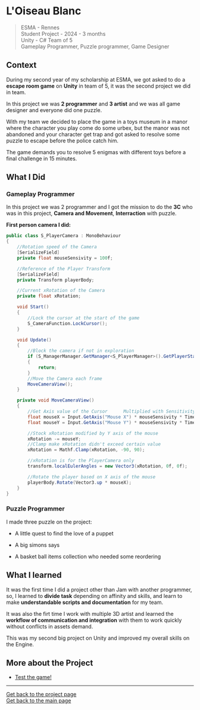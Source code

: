 # **L'Oiseau Blanc**

> ESMA - Rennes   
> Student Project - 2024 - 3 months  
> Unity - C#
> Team of 5    
> Gameplay Programmer, Puzzle programmer, Game Designer



## **Context**

During my second year of my scholarship at ESMA, we got asked to do a **escape room game** on **Unity** in team of 5, it was the second project we did in team. 

In this project we was **2 programmer** and **3 artist** and we was all game designer and everyone did one puzzle. 

With my team we decided to place the game in a toys museum in a manor where the character you play come do some urbex, but the manor was not abandoned and your character get trap and got asked to resolve some puzzle to escape before the police catch him.

The game demands you to resolve 5 enigmas with different toys before a final challenge in 15 minutes. 


## **What I Did**



### **Gameplay Programmer**

In this project we was 2 programmer and I got the mission to do the **3C** who was in this project, **Camera and Movement**, **Interraction** with puzzle.   

**First person camera I did:**
```C#
public class S_PlayerCamera : MonoBehaviour
{
    //Rotation speed of the Camera
    [SerializeField]
    private float mouseSensivity = 100f;

    //Reference of the Player Transform
    [SerializeField]
    private Transform playerBody;

    //Current xRotation of the Camera
    private float xRotation;

    void Start()
    {
        //Lock the cursor at the start of the game
        S_CameraFunction.LockCursor();
    }

    void Update()
    {
        //Block the camera if not in exploration
        if (S_ManagerManager.GetManager<S_PlayerManager>().GetPlayerState() != PlayerState.Exploration)
        {
            return;
        }
        //Move the Camera each frame
        MoveCameraView();
    }

    private void MoveCameraView()
    {
        //Get Axis value of the Cursor      Multiplied with Sensitivity   And deltaTime to work with all frameRate
        float mouseX = Input.GetAxis("Mouse X") * mouseSensivity * Time.deltaTime;
        float mouseY = Input.GetAxis("Mouse Y") * mouseSensivity * Time.deltaTime;

        //Stock xRotation modified by Y axis of the mouse
        xRotation -= mouseY;
        //Clamp make xRotation didn't exceed certain value
        xRotation = Mathf.Clamp(xRotation, -90, 90);

        //xRotation is for the PlayerCamera only
        transform.localEulerAngles = new Vector3(xRotation, 0f, 0f);

        //Rotate the player based on X axis of the mouse
        playerBody.Rotate(Vector3.up * mouseX);
    }
}
```

[comment]: <> (METTRE CODE DEPLACEMENT ET INTERACTION)



### **Puzzle Programmer**

I made three puzzle on the project:  
* A little quest to find the love of a puppet    

[comment]: <> (METTRE GIF ET CODE PUZZLE PUPPET)

* A big simons says 

[comment]: <> (METTRE GIF ET CODE PUZZLE SIMON)

* A basket ball items collection who needed some reordering

[comment]: <> (METTRE GIF ET CODE PUZZLE Basket)


## **What I learned**

It was the first time I did a project other than Jam with another programmer, so, I learned to **divide task** depending on affinity and skills, and learn to make **understandable scripts and documentation** for my team. 

It was also the firt time I work with multiple 3D artist and learned the **workflow of communication and integration** with them to work quickly without conflicts in assets demand. 

This was my second big project on Unity and improved my overall skills on the Engine.


## **More about the Project**

* [Test the game!](https://github.com/AshiyroMisachi/PEZ-GroupeG-LOiseauBlanc)

***
  


[Get back to the project page](https://github.com/AshiyroMisachi/RiallotAlexandre_Portfolio/blob/main/Projects/Projects.md)    
[Get back to the main page](https://github.com/AshiyroMisachi/RiallotAlexandre_Portfolio)